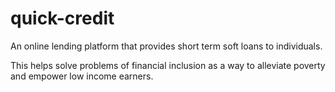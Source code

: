 # quick-credit

An online lending platform that provides short term soft loans to individuals.

This helps solve problems of financial inclusion as a way to alleviate poverty and empower low
income earners.

